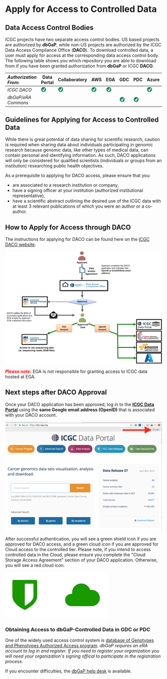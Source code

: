 # Apply for Access to Controlled Data


## Data Access Control Bodies

ICGC projects have two separate access control bodies. US based projects are authorized by **dbGaP**, while non-US projects are authorized by the ICGC Data Access Compliance Office (**DACO**). To download controlled data, a user must apply for access at the corresponding data access control body. The following table shows you which repository you are able to download from if you have been granted authorization from **dbGaP** or ICGC **DACO**.


| *Authorization From:*  | Data Portal | Collaboratory |  AWS |  EGA  | GDC   |  PDC  | Azure |
| :--------------------| ----------- | ------------- | ---- | ----- | ----- | ----- | ----- |
|   *ICGC DACO*	       |  ![checkmark](images/check_mark.png)  | ![checkmark](images/check_mark.png) | ![checkmark](images/check_mark.png) | ![checkmark](images/check_mark.png) |       |       | ![checkmark](images/check_mark.png) |
|   *dbGaP/eRA Commons*  |             |               |      |       | ![checkmark](images/check_mark.png)  | ![checkmark](images/check_mark.png) | |


## Guidelines for Applying for Access to Controlled Data

While there is great potential of data sharing for scientific research, caution is required when sharing data about individuals participating in genomic research because genomic data, like other types of medical data, can contain personal and identifying information. As such, DACO applications will only be considered for qualified scientists (individuals or groups from an institution) researching public health objectives.

As a prerequisite to applying for DACO access, please ensure that you:

- are associated to a research institution or company,
- have a signing officer at your institution (authorized institutional representative),
- have a scientific abstract outlining the desired use of the ICGC data with at least 3 relevant publications of which you were an author or a co-author.

## How to Apply for Access through DACO

The instructions for applying for DACO can be found here on the [ICGC DACO website](https://daco.icgc.org/).

![Applying-to-DACO](images/Applying_to_DACO_Diagram.png)

<span style="color:red">***Please note:***</span> EGA is not responsible for granting access to ICGC data hosted at EGA.


## Next steps after DACO Approval

Once your DACO application has been approved, log in to the **[ICGC Data Portal](https://dcc.icgc.org/)** using the **same Google email address (OpenID)** that is associated with your DACO account.

   ![Portal-Login](images/Portal_login.png)

After successful authentication, you will see a green shield icon if you are approved for DACO access, and a green cloud icon if you are approved for Cloud access to the controlled tier. Please note, if you intend to access controlled data in the Cloud, please ensure you complete the "Cloud Storage Access Agreement" section of your DACO application. Otherwise, you will see a red cloud icon.

   ![DACO-Cloud-Access](images/daco-cloud-access.png)


### Obtaining Access to dbGaP-Controlled Data in GDC or PDC 

One of the widely used access control system is [database of Genotypes and Phenotypes Authorized Access program](https://dbgap.ncbi.nlm.nih.gov/aa/wga.cgi?page=login). _dbGaP requires an eRA account to log in and register. If you need to register your organization you will need your organization's signing offical to participate in the registration process._

If you encounter difficulties, the [dbGaP help desk](https://dbgap.ncbi.nlm.nih.gov/aa/wga.cgi?page=email&filter=from&from=login) is available.

